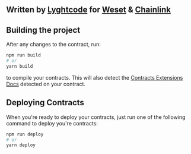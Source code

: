 ## Written by [Lyghtcode](https://github.com/LyghtCode) for [Weset](https://weset.io) & [Chainlink](https://chain.link/)


## Building the project

After any changes to the contract, run:

```bash
npm run build
# or
yarn build
```

to compile your contracts. This will also detect the [Contracts Extensions Docs](https://portal.thirdweb.com/contractkit) detected on your contract.

## Deploying Contracts

When you're ready to deploy your contracts, just run one of the following command to deploy you're contracts:

```bash
npm run deploy
# or
yarn deploy
```
